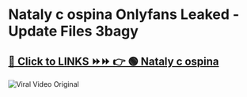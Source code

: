 
 # Nataly c ospina Onlyfans Leaked - Update Files 3bagy

## <h2><a href="https://clipsfans.com/Nataly_c_ospina&ref=git">🔗 Click to LINKS ⏩⏩ 👉 🟢 Nataly c ospina </a></h2>

<a href="https://clipsfans.com/Nataly_c_ospina&ref=git" rel="nofollow" data-target="animated-image.originalLink"><img src="https://i.ibb.co.com/xMMVF88/686577567.gif" alt="Viral Video Original" style="max-width: 100%; display: inline-block;" data-target="animated-image.originalImage"></a>

